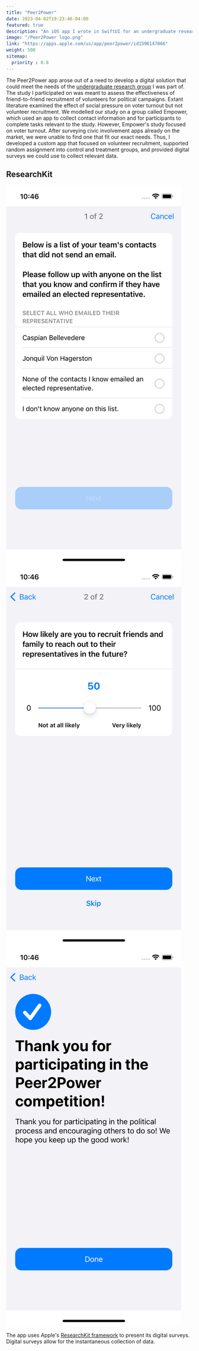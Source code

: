 ```yaml
---
title: "Peer2Power"
date: 2023-04-02T19:23:46-04:00
featured: true
description: "An iOS app I wrote in SwiftUI for an undergraduate research project."
image: "/Peer2Power logo.png"
link: "https://apps.apple.com/us/app/peer2power/id1596147066"
weight: 500
sitemap:
  priority : 0.8
---
```


The Peer2Power app arose out of a need to develop a digital solution that could meet the needs of the [undergraduate research group](https://sites.lafayette.edu/clarkeaj/gov-lab/) I was part of. The study I participated on was meant to assess the effectiveness of friend-to-friend recruitment of volunteers for political campaigns. Extant literature examined the effect of social pressure on voter turnout but not volunteer recruitment. We modelled our study on a group called Empower, which used an app to collect contact information and for participants to complete tasks relevant to the study. However, Empower's study focused on voter turnout. After surveying civic involvement apps already on the market, we were unable to find one that fit our exact needs. Thus, I developed a custom app that focused on volunteer recruitment, supported random assignment into control and treatment groups, and provided digital surveys we could use to collect relevant data.

## ResearchKit

![Who emailed an elected representative survey question](/survey_first_q.png) ![Future recruitment likelihood survey question](/survey_second_q.png) ![End of study survey completed](/survey_completion.png)

The app uses Apple's [ResearchKit framework](https://github.com/jacksodl23/ResearchKit-minus-HealthKit) to present its digital surveys. Digital surveys allow for the instantaneous collection of data.